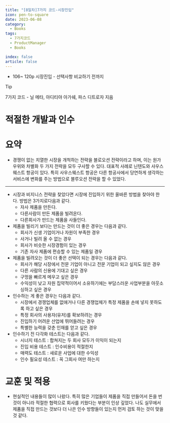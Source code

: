 ```yaml
---
title: "[8일차]7가지 코드-시장진입"
icon: pen-to-square
date: 2023-06-08
category:
  - Books
tags:
  - 7가지코드
  - ProductManager
  - Books

index: false
article: false
---
```

- 106~ 120p 시장진입 - 선택사항 비교하기 전까지

<!-- more -->
>[!tip]
>7가지 코드 - 닐 메타, 아디티야 아가쉐, 파스 디트로자 지음

# 적절한 개발과 인수

# 요약

- 경쟁이 없는 치열한 시장을 개척하는 전략을 블로오션 전략이라고 하며, 이는 원가우위와 차별화 두 가지 전략을 모두 구사할 수 있다. 
대표적 사례로 닌텐도와 사우스웨스트 항공이 있다. 특히 사우스웨스트 항공은 다른 항공사에서 당연하게 생각하는 서비스에 변화를 주는 방법으로 블루오션 전략을 할 수 있었다.

---

- 시장과 비지니스 전략을 찾았다면 시장에 진입하기 위한 올바른 방법을 찾아야 한다. 방법은 3가지로다음과 같다.
    - 자사 제품을 만든다.
    - 다른사람이 만든 제품을 빌려온다.
    - 다른회사가 만드는 제품을 사들인다.
- 제품을 빌리기 보다는 만드는 것이 더 좋은 경우는 다음과 같다.
    - 회사가 신생 기업이거나 자원이 부족한 경우
    - 사거나 빌려 올 수 없는 경우
    - 회사가 비슷한 시장경험이 있는 경우
    - 기존 자사 제품에 편승할 수 있는 제품일 경우
- 제품을 빌려오는 것이 더 좋은 선택이 되는 경우는 다음과 같다.
    - 회사가 해당 시장에서 전문 기업이 아니고 전문 기업이 되고 싶지도 않은 경우
    - 다른 사람의 신용에 기대고 싶은 경우
    - 구멍을 빠르게 메우고 싶은 경우
    - 수익성이 낮고 자원 집약적이어서 소유하기에는 부담스러운 사업부분을 아웃소싱하고 싶은 경우
- 인수하는 게 좋은 경우는 다음과 같다.
    - 시장에서 경쟁업체를 없애거나 다른 경쟁업체가 특정 제품을 손에 넣지 못하도록 하고 싶은 경우
    - 특정 회사의 사용자(유저)를 확보하려는 경우
    - 진입하기 어려운 산업에 뛰어들려는 경우
    - 특별한 능력을 갖춘 인재를 얻고 싶은 경우
- 인수하기 전 다각화 테스트는 다음과 같다.
    - 시너지 테스트 : 합쳐지는 두 회사 모두가 이익이 되는지
    - 진입 비용 테스트 : 인수비용이 적절한지
    - 매력도 테스트 : 새로운 사업에 대한 수익성
    - 인수 필요성 테스트 : 꼭 그회사 여만 하는지
    

# 교훈 및 적용

- 현실적인 내용들이 많이 나왔다. 특히 많은 기업들이 제품을 직접 만들어서 돈을 번 것이 아니라 적절한 협력으로 회사를 키웠다는 부분이 인상 깊었다. 나도 실무에서 제품을 직접 만드는 것보다 더 나은 인수 방향들이 있는지 먼저 검토 하는 것이 맞을 것 같다.